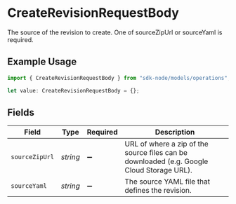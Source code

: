 # CreateRevisionRequestBody

The source of the revision to create. One of sourceZipUrl or sourceYaml is required.

## Example Usage

```typescript
import { CreateRevisionRequestBody } from "sdk-node/models/operations";

let value: CreateRevisionRequestBody = {};
```

## Fields

| Field                                                                                     | Type                                                                                      | Required                                                                                  | Description                                                                               |
| ----------------------------------------------------------------------------------------- | ----------------------------------------------------------------------------------------- | ----------------------------------------------------------------------------------------- | ----------------------------------------------------------------------------------------- |
| `sourceZipUrl`                                                                            | *string*                                                                                  | :heavy_minus_sign:                                                                        | URL of where a zip of the source files can be downloaded (e.g. Google Cloud Storage URL). |
| `sourceYaml`                                                                              | *string*                                                                                  | :heavy_minus_sign:                                                                        | The source YAML file that defines the revision.                                           |